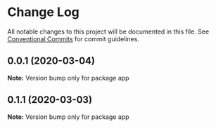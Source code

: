 # Change Log

All notable changes to this project will be documented in this file.
See [Conventional Commits](https://conventionalcommits.org) for commit guidelines.

## 0.0.1 (2020-03-04)

**Note:** Version bump only for package app





## 0.1.1 (2020-03-03)

**Note:** Version bump only for package app
